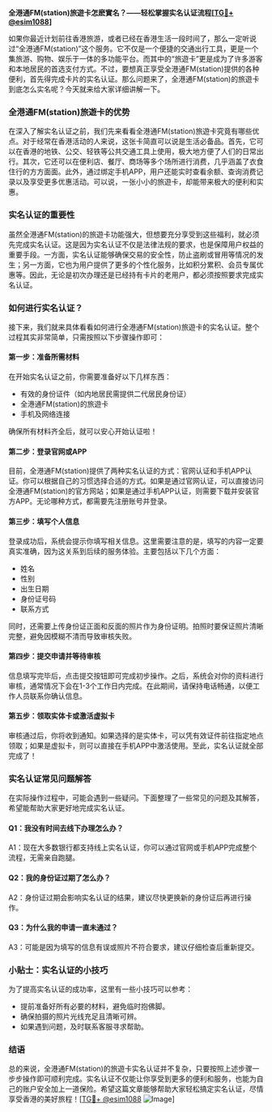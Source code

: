 **全港通FM(station)旅遊卡怎麽實名？——轻松掌握实名认证流程[[TG💪+ @esim1088](https://t.me/s/esim1088)]**

如果你最近计划前往香港旅游，或者已经在香港生活一段时间了，那么一定听说过“全港通FM(station)”这个服务。它不仅是一个便捷的交通出行工具，更是一个集旅游、购物、娱乐于一体的多功能平台。而其中的“旅遊卡”更是成为了许多游客和本地居民的首选支付方式。不过，要想真正享受全港通FM(station)提供的各种便利，首先得完成卡片的实名认证。那么问题来了，全港通FM(station)的旅遊卡到底怎么实名呢？今天就来给大家详细讲解一下。

### 全港通FM(station)旅遊卡的优势

在深入了解实名认证之前，我们先来看看全港通FM(station)旅遊卡究竟有哪些优点。对于经常在香港活动的人来说，这张卡简直可以说是生活必备品。首先，它可以在香港的地铁、公交、轻铁等公共交通工具上使用，极大地方便了人们的日常出行。其次，它还可以在便利店、餐厅、商场等多个场所进行消费，几乎涵盖了衣食住行的方方面面。此外，通过绑定手机APP，用户还能实时查看余额、查询消费记录以及享受更多优惠活动。可以说，一张小小的旅遊卡，却能带来极大的便利和实惠。

### 实名认证的重要性

虽然全港通FM(station)的旅遊卡功能强大，但想要充分享受到这些福利，就必须先完成实名认证。这是因为实名认证不仅是法律法规的要求，也是保障用户权益的重要手段。一方面，实名认证能够确保交易的安全性，防止盗刷或冒用等情况的发生；另一方面，它也为用户提供了更多的个性化服务，比如积分累积、会员专属优惠等。因此，无论是初次办理还是已经持有卡片的老用户，都必须按照要求完成实名认证。

### 如何进行实名认证？

接下来，我们就来具体看看如何进行全港通FM(station)旅遊卡的实名认证。整个过程其实非常简单，只需按照以下步骤操作即可：

#### 第一步：准备所需材料

在开始实名认证之前，你需要准备好以下几样东西：
- 有效的身份证件（如内地居民需提供二代居民身份证）
- 全港通FM(station)的旅遊卡
- 手机及网络连接

确保所有材料齐全后，就可以安心开始认证啦！

#### 第二步：登录官网或APP

目前，全港通FM(station)提供了两种实名认证的方式：官网认证和手机APP认证。你可以根据自己的习惯选择合适的方式。如果是通过官网认证，可以直接访问全港通FM(station)的官方网站；如果是通过手机APP认证，则需要下载并安装官方APP。无论哪种方式，都需要先注册账号并登录。

#### 第三步：填写个人信息

登录成功后，系统会提示你填写相关信息。这里需要注意的是，填写的内容一定要真实准确，因为这关系到后续的服务体验。主要包括以下几个方面：
- 姓名
- 性别
- 出生日期
- 身份证号码
- 联系方式

同时，还需要上传身份证正面和反面的照片作为身份证明。拍照时要保证照片清晰完整，避免因模糊不清而导致审核失败。

#### 第四步：提交申请并等待审核

信息填写完毕后，点击提交按钮即可完成初步操作。之后，系统会对你的资料进行审核，通常情况下会在1-3个工作日内完成。在此期间，请保持电话畅通，以便工作人员联系你确认信息。

#### 第五步：领取实体卡或激活虚拟卡

审核通过后，你将收到通知。如果选择的是实体卡，可以凭有效证件前往指定地点领取；如果是虚拟卡，则可以直接在手机APP中激活使用。至此，实名认证就全部完成了！

### 实名认证常见问题解答

在实际操作过程中，可能会遇到一些疑问。下面整理了一些常见的问题及其解答，希望能帮助大家更好地完成实名认证。

#### Q1：我没有时间去线下办理怎么办？
A1：现在大多数银行都支持线上实名认证，你可以通过官网或手机APP完成整个流程，无需亲自跑腿。

#### Q2：我的身份证过期了怎么办？
A2：身份证过期会影响实名认证的结果，建议尽快更换新的身份证后再进行操作。

#### Q3：为什么我的申请一直未通过？
A3：可能是因为填写的信息有误或照片不符合要求，建议仔细检查后重新提交。

### 小贴士：实名认证的小技巧

为了提高实名认证的成功率，这里有一些小技巧可以参考：
- 提前准备好所有必要的材料，避免临时抱佛脚。
- 确保拍摄的照片光线充足且清晰可辨。
- 如果遇到问题，及时联系客服寻求帮助。

### 结语

总的来说，全港通FM(station)的旅遊卡实名认证并不复杂，只要按照上述步骤一步步操作即可顺利完成。实名认证不仅能让你享受到更多的便利和服务，也能为自己的账户安全加上一道保险。希望这篇文章能够帮助大家轻松搞定实名认证，尽情享受香港的美好旅程！[[TG💪+ @esim1088](https://t.me/s/esim1088) ![Image](https://i.postimg.cc/4NQfJmqS/Snipaste-2025-05-13-00-14-12.png)]